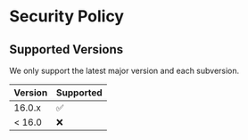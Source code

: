 # Security Policy

## Supported Versions

We only support the latest major version and each subversion.

| Version | Supported          |
|---------|--------------------|
| 16.0.x  | :white_check_mark: |
| < 16.0  | :x:                |

